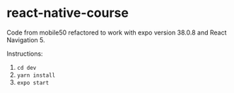 # react-native-course

Code from mobile50 refactored to work with expo version 38.0.8 and React Navigation 5.

Instructions:

1. `cd dev`
2. `yarn install`
3. `expo start`
